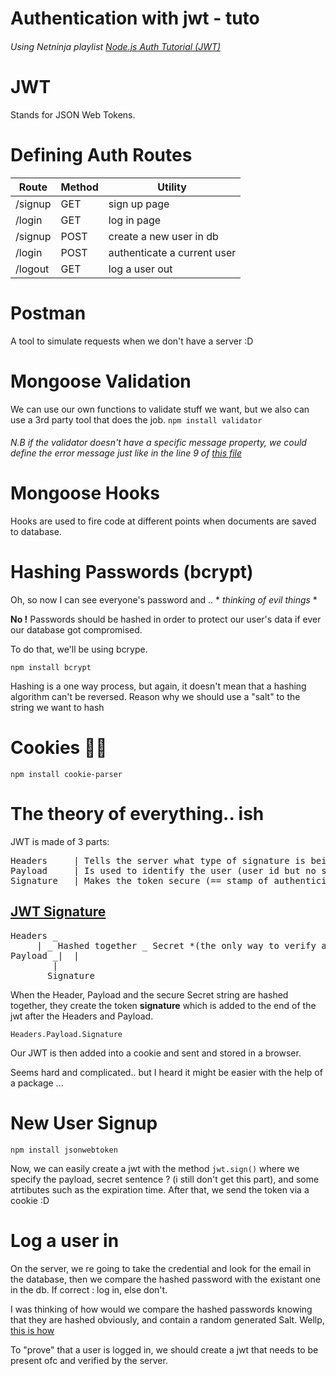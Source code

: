 # Authentication with jwt - tuto
###### Using Netninja playlist [Node.js Auth Tutorial (JWT)](https://www.youtube.com/playlist?list=PL4cUxeGkcC9iqqESP8335DA5cRFp8loyp)

# JWT 
Stands for JSON Web Tokens.

# Defining Auth Routes
Route | Method | Utility
------|-------|---------
/signup | GET | sign up page
/login | GET | log in page
/signup | POST | create a new user in db
/login | POST | authenticate a current user
/logout | GET | log a user out

# Postman
A tool to simulate requests when we don't have a server :D

# Mongoose Validation

We can use our own functions to validate stuff we want, but we also can use a 3rd party tool that does the job. 
`npm install validator`

###### N.B if the validator doesn't have a specific message property, we could define the error message just like in the line 9 of [this file](https://github.com/locust49/nodejs-tuto/blob/jwt/controllers/authController.js)

# Mongoose Hooks

Hooks are used to fire code at different points when documents are saved to database.

# Hashing Passwords (bcrypt)

Oh, so now I can see everyone's password and .. * *thinking of evil things* *

**No !**
Passwords should be hashed in order to protect our user's data if ever our database got compromised. 

To do that, we'll be using bcrype.

`npm install bcrypt`

Hashing is a one way process, but again, it doesn't mean that a hashing algorithm can't be reversed. Reason why we should use a "salt" to the string we want to hash

# Cookies 🍪🍪

`npm install cookie-parser`

# The theory of everything.. ish 

JWT is made of 3 parts:
<pre>
Headers		| Tells the server what type of signature is being used (meta data about the token)
Payload		| Is used to identify the user (user id but no sensitive data)
Signature	| Makes the token secure (== stamp of authenticity)
</pre>
## [JWT Signature](https://www.youtube.com/watch?v=LZq0G8WUaII)

<pre>
Headers _
	 | _ Hashed together _ Secret *(the only way to verify a token + stored in the server)*
Payload _|	|
		|
 	   Signature
</pre>

When the Header, Payload and the secure Secret string are hashed together, they create the token **signature** which is added to the end of the jwt after the Headers and Payload.

`Headers.Payload.Signature`

Our JWT is then added into a cookie and sent and stored in a browser.

Seems hard and complicated.. but I heard it might be easier with the help of a package ...

# New User Signup

`npm install jsonwebtoken`

Now, we can easily create a jwt with the method `jwt.sign()` where we specify the payload, secret sentence ? (i still don't get this part), and some atrtibutes such as the expiration time. After that, we send the token via a cookie :D

# Log a user in

On the server, we re going to take the credential and look for the email in the database, then we compare the hashed password with the existant one in the db. If correct : log in, else don't.

I was thinking of how would we compare the hashed passwords knowing that they are hashed obviously, and contain a random generated Salt. Wellp, [this is how](https://stackoverflow.com/a/13024344)

To "prove" that a user is logged in, we should create a jwt that needs to be present ofc and verified by the server.